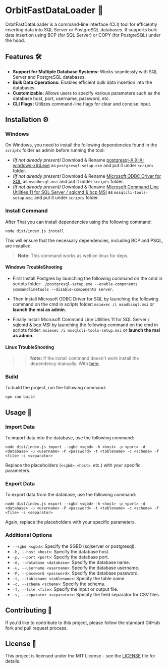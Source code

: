 OrbitFastDataLoader 🚀
======================

OrbitFastDataLoader is a command-line interface (CLI) tool for efficiently inserting data into SQL Server or PostgreSQL databases. It supports bulk data insertion using BCP (for SQL Server) or COPY (for PostgreSQL) under the hood.

Features 🛠️
------------

*   **Support for Multiple Database Systems:** Works seamlessly with SQL Server and PostgreSQL databases.
*   **Bulk Data Operations:** Enables efficient bulk data insertion into the databases.
*   **Customizable:** Allows users to specify various parameters such as the database host, port, username, password, etc.
*   **CLI Flags:** Utilizes command-line flags for clear and concise input.

Installation ⚙️
---------------

### Windows

On Windows, you need to install the following dependencies found in the *`scripts`* folder as admin before running the tool:

*   _(If not already present)_ Download & Rename [postgresql-X.X-X-windows-x64.exe](https://www.enterprisedb.com/downloads/postgres-postgresql-downloads) as `postgresql-setup.exe` and put it under *`scripts`* folder.
*   _(If not already present)_ Download & Rename [Microsoft ODBC Driver for SQL](https://learn.microsoft.com/fr-fr/sql/connect/odbc/download-odbc-driver-for-sql-server?view=sql-server-ver16) as `msodbcsql.msi` and put it under *`scripts`* folder.
*   _(If not already present)_ Download & Rename [Microsoft Command Line Utilities 11 for SQL Server / sqlcmd & bcp MSI](https://www.microsoft.com/en-us/download/details.aspx?id=36433) as `mssqlcli-tools-setup.msi` and put it under *`scripts`* folder.


### Install Command

After That you can install dependencies using the following command:

    node dist/index.js install

This will ensure that the necessary dependencies, including BCP and PSQL, are installed.

> **Note:** This command works as well on linux for deps.


#### Windows TroubleShooting
- First Install Postgres by launching the following command on the cmd in scripts folder: 
 `./postgresql-setup.exe --enable-components commandlinetools --disable-components server`.

- Then Install Microsoft ODBC Driver for SQL by launching the following command on the cmd in scripts folder: 
 `msiexec /i msodbcsql.msi` or **launch the msi as admin**.

- Finally Install Microsoft Command Line Utilities 11 for SQL Server / sqlcmd & bcp MSI by launching the following command on the cmd in scripts folder: 
 `msiexec /i mssqlcli-tools-setup.msi` or **launch the msi as admin**.


#### Linux TroubleShooting
>> **Note:** If the install command doesn't work install the dependency manually. With [here](https://learn.microsoft.com/en-us/sql/linux/sql-server-linux-setup-tools?view=sql-server-ver16&tabs=redhat-install).


### Build

To build the project, run the following command:

    npm run build

Usage 🚀
--------

### Import Data

To import data into the database, use the following command:

    node dist/index.js import --sgbd <sgbd> -h <host> -p <port> -d <database> -u <username> -P <password> -t <tablename> -c <schema> -f <file> -s <separator>
      

Replace the placeholders (`<sgbd>`, `<host>`, etc.) with your specific parameters.

### Export Data

To export data from the database, use the following command:

    node dist/index.js export --sgbd <sgbd> -h <host> -p <port> -d <database> -u <username> -P <password> -t <tablename> -c <schema> -f <file> -s <separator>
      

Again, replace the placeholders with your specific parameters.

### Additional Options

*   `--sgbd <sgbd>`: Specify the SGBD (sqlserver or postgresql).
*   `-h, --host <host>`: Specify the database host.
*   `-p, --port <port>`: Specify the database port.
*   `-d, --database <database>`: Specify the database name.
*   `-u, --username <username>`: Specify the database username.
*   `-P, --password <password>`: Specify the database password.
*   `-t, --tablename <tablename>`: Specify the table name.
*   `-c, --schema <schema>`: Specify the schema.
*   `-f, --file <file>`: Specify the input or output file.
*   `-s, --separator <separator>`: Specify the field separator for CSV files.

Contributing 🤝
---------------

If you'd like to contribute to this project, please follow the standard GitHub fork and pull request process.

License 📝
----------

This project is licensed under the MIT License - see the [LICENSE](LICENSE) file for details.